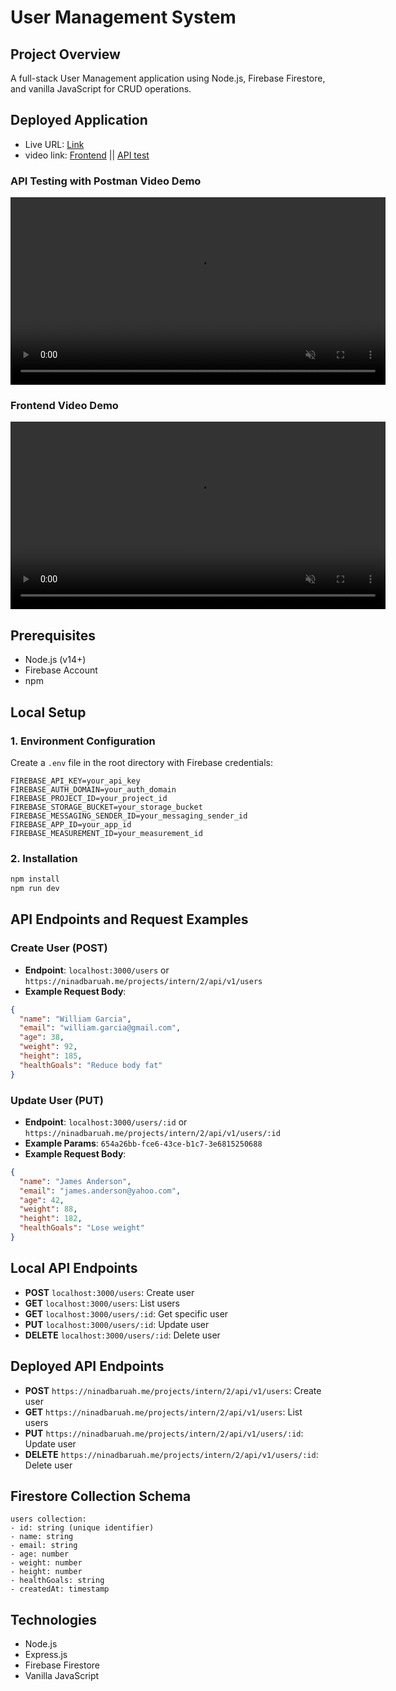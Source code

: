 # User Management System
## Project Overview
A full-stack User Management application using Node.js, Firebase Firestore, and vanilla JavaScript for CRUD operations.

## Deployed Application
- Live URL: [Link](https://ninadbaruah.me/projects/intern/2)
- video link:  [Frontend](https://ninadbaruah.me/videos/frontend.mp4) || [API test](https://ninadbaruah.me/videos/postmen.mp4) 

### API Testing with Postman Video Demo
<video src="https://github.com/user-attachments/assets/7ecd7c19-44fb-4ac0-986c-cbb79d3f55f1" controls width="600" muted="false"></video>

### Frontend Video Demo
<video src="https://github.com/user-attachments/assets/7a9b5f59-9ea8-49c0-95a8-688afaa2c427" controls width="600" muted="false"></video>

## Prerequisites
- Node.js (v14+)
- Firebase Account
- npm

## Local Setup
### 1. Environment Configuration
Create a `.env` file in the root directory with Firebase credentials:
```
FIREBASE_API_KEY=your_api_key
FIREBASE_AUTH_DOMAIN=your_auth_domain
FIREBASE_PROJECT_ID=your_project_id
FIREBASE_STORAGE_BUCKET=your_storage_bucket
FIREBASE_MESSAGING_SENDER_ID=your_messaging_sender_id
FIREBASE_APP_ID=your_app_id
FIREBASE_MEASUREMENT_ID=your_measurement_id
```

### 2. Installation
```bash
npm install
npm run dev
```

## API Endpoints and Request Examples

### Create User (POST)
- **Endpoint**: `localhost:3000/users` or `https://ninadbaruah.me/projects/intern/2/api/v1/users`
- **Example Request Body**:
```json
{
  "name": "William Garcia", 
  "email": "william.garcia@gmail.com", 
  "age": 38, 
  "weight": 92, 
  "height": 185, 
  "healthGoals": "Reduce body fat"
}
```

### Update User (PUT)
- **Endpoint**: `localhost:3000/users/:id` or  `https://ninadbaruah.me/projects/intern/2/api/v1/users/:id`
- **Example Params**: `654a26bb-fce6-43ce-b1c7-3e6815250688`
- **Example Request Body**:
```json
{
  "name": "James Anderson", 
  "email": "james.anderson@yahoo.com", 
  "age": 42, 
  "weight": 88, 
  "height": 182, 
  "healthGoals": "Lose weight"
}
```

## Local API Endpoints
- **POST** `localhost:3000/users`: Create user
- **GET** `localhost:3000/users`: List users
- **GET** `localhost:3000/users/:id`: Get specific user
- **PUT** `localhost:3000/users/:id`: Update user
- **DELETE** `localhost:3000/users/:id`: Delete user

## Deployed API Endpoints
- **POST** `https://ninadbaruah.me/projects/intern/2/api/v1/users`: Create user
- **GET** `https://ninadbaruah.me/projects/intern/2/api/v1/users`: List users
- **PUT** `https://ninadbaruah.me/projects/intern/2/api/v1/users/:id`: Update user
- **DELETE** `https://ninadbaruah.me/projects/intern/2/api/v1/users/:id`: Delete user

## Firestore Collection Schema
```
users collection:
- id: string (unique identifier)
- name: string
- email: string
- age: number
- weight: number
- height: number
- healthGoals: string
- createdAt: timestamp
```

## Technologies
- Node.js
- Express.js
- Firebase Firestore
- Vanilla JavaScript
